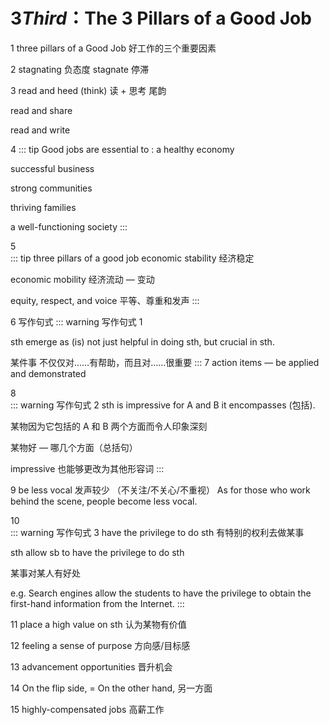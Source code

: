 # 3*Third*：The 3 Pillars of a Good Job

1	three pillars of a Good Job  好工作的三个重要因素

2	stagnating  负态度 stagnate  停滞

3	read and heed (think) 读 + 思考  尾韵

read and share

read and write

4
::: tip Good jobs are essential to :
a healthy economy

successful business

strong communities

thriving families

a well-functioning society
:::

5	
::: tip three pillars of a good job
economic stability  经济稳定

economic mobility  经济流动 — 变动

equity, respect, and voice	  平等、尊重和发声
:::

6   写作句式
::: warning 写作句式 1

sth emerge as (is) not just helpful in doing sth, but crucial in sth. 

某件事 不仅仅对……有帮助，而且对……很重要
:::
7	action items — be applied and demonstrated

8	
::: warning 写作句式 2
sth is impressive for A and B it encompasses (包括).

某物因为它包括的 A 和 B 两个方面而令人印象深刻

某物好 — 哪几个方面（总括句）

impressive 也能够更改为其他形容词
:::

9	be less vocal 发声较少	（不关注/不关心/不重视）
	As for those who work behind the scene, people become less vocal.

10	
::: warning 写作句式 3
have the privilege to do sth	有特别的权利去做某事

sth allow sb to have the privilege to do sth

某事对某人有好处

e.g. Search engines allow the students to have the privilege to obtain the first-hand information from the Internet.
:::

11	place a high value on sth	认为某物有价值

12	feeling a sense of purpose 方向感/目标感

13	advancement opportunities 晋升机会

14	On the flip side, = On the other hand,  另一方面

15	highly-compensated jobs	高薪工作